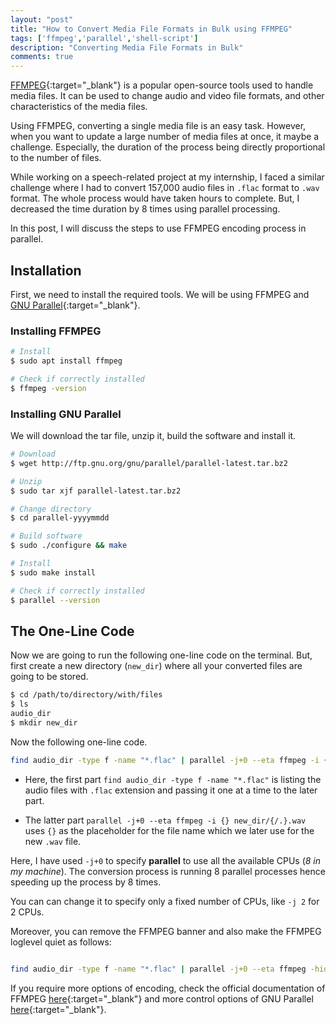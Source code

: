 ```yaml
---
layout: "post"
title: "How to Convert Media File Formats in Bulk using FFMPEG"
tags: ['ffmpeg','parallel','shell-script']
description: "Converting Media File Formats in Bulk"
comments: true
---
```


[FFMPEG](https://ffmpeg.org/){:target="_blank"} is a popular open-source tools used to handle media files. It can be used to change audio and video file formats, and other characteristics of the media files. 

Using FFMPEG, converting a single media file is an easy task. However, when you want to update a large number of media files at once, it maybe a challenge. Especially, the duration of the process being directly proportional to the number of files.

While working on a speech-related project at my internship, I faced a similar challenge where I had to convert 157,000 audio files in `.flac` format to `.wav` format. The whole process would have taken hours to complete. But, I decreased the time duration by 8 times using parallel processing.

In this post, I will discuss the steps to use FFMPEG encoding process in parallel.

## Installation

First, we need to install the required tools. We will be using FFMPEG and [GNU Parallel](https://www.gnu.org/software/parallel/){:target="_blank"}.

### Installing FFMPEG

```bash
# Install
$ sudo apt install ffmpeg

# Check if correctly installed
$ ffmpeg -version
```

### Installing GNU Parallel

We will download the tar file, unzip it, build the software and install it.

```bash
# Download
$ wget http://ftp.gnu.org/gnu/parallel/parallel-latest.tar.bz2

# Unzip
$ sudo tar xjf parallel-latest.tar.bz2

# Change directory
$ cd parallel-yyyymmdd 

# Build software
$ sudo ./configure && make

# Install
$ sudo make install

# Check if correctly installed 
$ parallel --version
```

## The One-Line Code

Now we are going to run the following one-line code on the terminal. But, first create a new directory (`new_dir`) where all your converted files are going to be stored.

```bash
$ cd /path/to/directory/with/files
$ ls
audio_dir
$ mkdir new_dir
```

Now the following one-line code.

```bash
find audio_dir -type f -name "*.flac" | parallel -j+0 --eta ffmpeg -i {} new_dir/{/.}.wav;
```

* Here, the first part `find audio_dir -type f -name "*.flac"` is listing the audio files with `.flac` extension and passing it one at a time to the later part.
  
* The latter part `parallel -j+0 --eta ffmpeg -i {} new_dir/{/.}.wav` uses `{}` as the placeholder for the file name which we later use for the new `.wav` file.

Here, I have used `-j+0` to specify **parallel** to use all the available CPUs (*8 in my machine*). The conversion process is running 8 parallel processes hence speeding up the process by 8 times.

You can can change it to specify only a fixed number of CPUs, like `-j 2` for 2 CPUs.

Moreover, you can remove the FFMPEG banner and also make the FFMPEG loglevel quiet as follows:

```bash

find audio_dir -type f -name "*.flac" | parallel -j+0 --eta ffmpeg -hide_banner -loglevel quiet -i {} new_dir/{/.}.wav;
```

If you require more options of encoding, check the official documentation of FFMPEG [here](https://ffmpeg.org/documentation.html){:target="_blank"} and more control options of GNU Parallel [here](https://www.gnu.org/software/parallel/parallel_tutorial.html#GNU-Parallel-Tutorial){:target="_blank"}.



